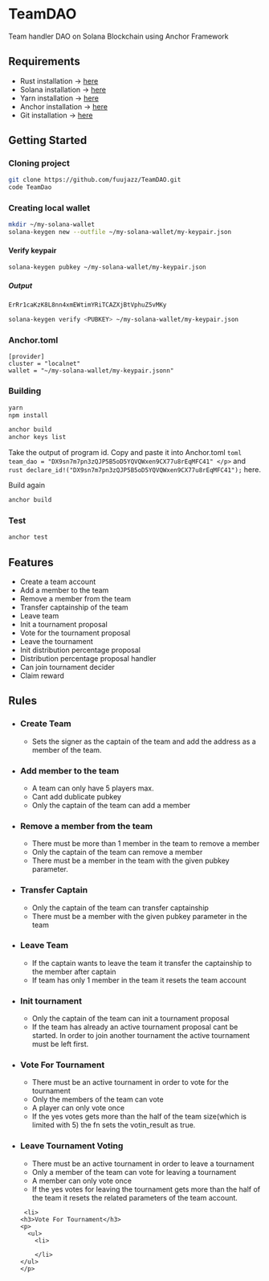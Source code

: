 # TeamDAO
Team handler DAO on Solana  Blockchain using Anchor Framework

## Requirements

  <ul>
    <li>Rust installation -> <a href="https://www.rust-lang.org/tools/install">here</a></li>
    <li>Solana installation -> <a href="https://docs.solana.com/cli/install-solana-cli-tools">here</a></li>
    <li>Yarn installation -> <a href="https://yarnpkg.com/getting-started/install">here</a></li>
    <li>Anchor installation -> <a href="https://www.anchor-lang.com/docs/installation">here</a>
    <li>Git installation -> <a href="https://git-scm.com/book/en/v2/Getting-Started-Installing-Git">here</a>
  </ul>


## Getting Started

### Cloning project

```bash
git clone https://github.com/fuujazz/TeamDAO.git
code TeamDao
```
### Creating local wallet

```bash
mkdir ~/my-solana-wallet
solana-keygen new --outfile ~/my-solana-wallet/my-keypair.json
```

<h4>Verify keypair</h4>

```bash
solana-keygen pubkey ~/my-solana-wallet/my-keypair.json
```

<h5>Output</h5>

```bash
ErRr1caKzK8L8nn4xmEWtimYRiTCAZXjBtVphuZ5vMKy
```

```bash
solana-keygen verify <PUBKEY> ~/my-solana-wallet/my-keypair.json
```

<h3>Anchor.toml</h3>

```
[provider]
cluster = "localnet"
wallet = "~/my-solana-wallet/my-keypair.jsonn"
```

### Building

```bash
yarn
npm install
```

```bash
anchor build
anchor keys list
```
  Take the output of program id. Copy and paste it into Anchor.toml ```toml team_dao = "DX9sn7m7pn3zQJP5B5oD5YQVQWxen9CX77u8rEqMFC41" </p>``` and ```rust declare_id!("DX9sn7m7pn3zQJP5B5oD5YQVQWxen9CX77u8rEqMFC41");``` here.

Build again

```bash
anchor build
```

### Test

```bash
anchor test
```

## Features

<ul>
  <li>Create a team account</li>
  <li>Add a member to the team</li>
  <li>Remove a member from the team</li>
  <li>Transfer captainship of the team</li>
  <li>Leave team</li>
  <li>Init a tournament proposal</li>
  <li>Vote for the tournament proposal</li>
  <li>Leave the tournament</li>
  <li>Init distribution percentage proposal</li>
  <li>Distribution percentage proposal handler</li>
  <li>Can join tournament decider</li>
  <li>Claim reward</li>
</ul>


## Rules

<ul>
  <li>
    <h3>Create Team</h3>
    <p>
      <ul>
        <li>
          Sets the signer as the captain of the team and add the address as a member of the team.
        </li>    
    </ul>
    </p>
  </li>
  
   <li>
    <h3>Add member to the team</h3>
    <p>
      <ul>
        <li>
          A team can only have 5 players max.
        </li>
        <li>
          Cant add dublicate pubkey
        </li>
        <li>
          Only the captain of the team can add a member
        </li>
    </ul>
    </p>
  </li>
  
   <li>
    <h3>Remove a member from the team</h3>
    <p>
      <ul>
        <li>
          There must be more than 1 member in the team to remove a member
        </li>    
        <li>
          Only the captain of the team can remove a member
        </li>
        <li>
          There must be a member in the team with the given pubkey parameter.
        </li>
    </ul>
    </p>
  </li>
  
   <li>
    <h3>Transfer Captain</h3>
    <p>
      <ul>
        <li>
          Only the captain of the team can transfer captainship
        </li>    
         <li>
          There must be a member with the given pubkey parameter in the team
        </li>
    </ul>
    </p>
  </li>  

  <li>
    <h3>Leave Team</h3>
    <p>
      <ul>
        <li>
          If the captain wants to leave the team it transfer the captainship to the member after captain
        </li>    
        <li>
          If team has only 1 member in the team it resets the team account
        </li>
    </ul>
    </p>
  </li>

   <li>
    <h3>Init tournament</h3>
    <p>
      <ul>
        <li>
          Only the captain of the team can init a tournament proposal
        </li>   
         <li>
          If the team has already an active tournament proposal cant be started. In order to join another tournament the active tournament must be left first.
        </li> 
    </ul>
    </p>
  </li>
  
   <li>
    <h3>Vote For Tournament</h3>
    <p>
      <ul>
        <li>
          There must be an active tournament in order to vote for the tournament
        </li>    
        <li>
          Only the members of the team can vote
        </li>
        <li>
          A player can only vote once
        </li>
        <li>
          If the yes votes gets more than the half of the team size(which is limited with 5) the fn sets the votin_result as true.
        </li>
    </ul>
    </p>
  </li>
  
   <li>
    <h3>Leave Tournament Voting</h3>
    <p>
      <ul>
        <li>
          There must be an active tournament in order to leave a tournament
        </li>    
         <li>
          Only a member of the team can vote for leaving a tournament
        </li>
         <li>
          A member can only vote once
        </li>
         <li>
          If the yes votes for leaving the tournament gets more than the half of the team it resets the related parameters of the team account.
        </li>
    </ul>
    </p>
  </li>
  
     <li>
    <h3>Vote For Tournament</h3>
    <p>
      <ul>
        <li>
          
        </li>    
    </ul>
    </p>
  </li>
  
 
</ul>

